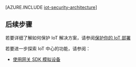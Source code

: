 <properties
 pageTitle="IoT 安全体系结构 | Azure"
 description="IoT 安全体系结构指导原则和注意事项"
 services="iot-hub"
 documentationCenter=""
 authors="YuriDio"
 manager="timlt"
 editor=""/>

<tags
 ms.service="iot-hub"
 ms.devlang="na"
 ms.topic="article"
 ms.tgt_pltfrm="na"
 ms.workload="na"
 ms.date="10/17/2016"
 ms.author="yurid"
 wacn.date="11/07/2016"/>

 
[AZURE.INCLUDE [iot-security-architecture](../../includes/iot-security-architecture.md)]


## 后续步骤

若要详细了解如何保护 IoT 解决方案，请参阅[保护你的 IoT 部署][lnk-security-deployment]

若要进一步探索 IoT 中心的功能，请参阅：

- [使用网关 SDK 模拟设备][lnk-gateway]

[lnk-security-deployment]: /documentation/articles/iot-hub-security-deployment/

[lnk-gateway]: /documentation/articles/iot-hub-linux-gateway-sdk-simulated-device/

<!---HONumber=Mooncake_0822_2016-->